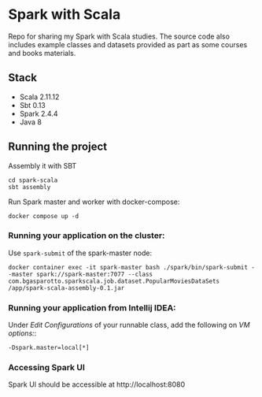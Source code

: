 # Spark with Scala
Repo for sharing my Spark with Scala studies.
The source code also includes example classes and datasets provided as part as some courses and books materials.

## Stack
- Scala 2.11.12
- Sbt 0.13
- Spark 2.4.4
- Java 8

## Running the project
Assembly it with SBT
```shell script
cd spark-scala
sbt assembly
```

Run Spark master and worker with docker-compose:
```shell script
docker compose up -d
```

### Running your application on the cluster:
Use `spark-submit` of the spark-master node:
```shell script
docker container exec -it spark-master bash ./spark/bin/spark-submit --master spark://spark-master:7077 --class com.bgasparotto.sparkscala.job.dataset.PopularMoviesDataSets /app/spark-scala-assembly-0.1.jar
```

### Running your application from Intellij IDEA:
Under _Edit Configurations_ of your runnable class, add the following on _VM options:_:
```jvm
-Dspark.master=local[*]
```

### Accessing Spark UI
Spark UI should be accessible at http://localhost:8080
